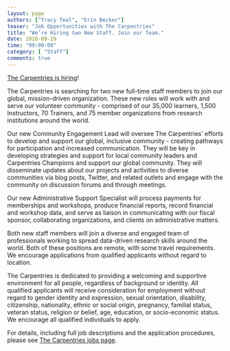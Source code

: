```yaml
---
layout: page
authors: ["Tracy Teal", "Erin Becker"]
teaser: "Job Opportunities with The Carpentries"
title: "We’re Hiring two New Staff. Join our Team."
date: 2018-09-29
time: "09:00:00"
category: [ "Staff"]
comments: true
---
```


[The Carpentries is hiring](http://carpentries.org/jobs/)!

The Carpentries is searching for two new full-time staff members to join our global, mission-driven organization. These new roles will work with and serve our volunteer community - comprised of our 35,000 learners, 1,500 Instructors, 70 Trainers, and 75 member organizations from research institutions around the world. 

Our new Community Engagement Lead will oversee The Carpentries’ efforts to develop and support our global, inclusive community - creating pathways for participation and increased communication. They will be key in developing strategies and support for local community leaders and Carpentries Champions and support our global community. They will disseminate updates about our projects and activities to diverse communities via blog posts, Twitter, and related outlets and engage with the community on discussion forums and through meetings.

Our new Administrative Support Specialist will process payments for memberships and workshops, produce financial reports, record financial and workshop data, and serve as liaison in communicating with our fiscal sponsor, collaborating organizations, and clients on administrative matters.

Both new staff members will join a diverse and engaged team of professionals working to spread data-driven research skills around the world. Both of these positions are remote, with some travel requirements. We encourage applications from qualified applicants without regard to location.

The Carpentries is dedicated to providing a welcoming and supportive environment for all people, regardless of background or identity. All qualified applicants will receive consideration for employment without regard to gender identity and expression, sexual orientation, disability, citizenship, nationality, ethnic or social origin, pregnancy, familial status, veteran status, religion or belief, age, education, or socio-economic status. We encourage all qualified individuals to apply. 

For details,
including full job descriptions and the application procedures,
please see [The Carpentries jobs page](http://static.carpentries.org/jobs/).
